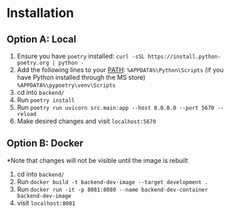 # Installation

## Option A: Local

1. Ensure you have `poetry` installed: `curl -sSL https://install.python-poetry.org | python -`
2. Add the following lines to your [PATH](https://gist.github.com/nex3/c395b2f8fd4b02068be37c961301caa7):
 `%APPDATA%\Python\Scripts` (if you have Python installed through the MS store)
 `%APPDATA%\pypoetry\venv\Scripts`
3. cd into `backend/`
4. Run `poetry install`
5. Run `poetry run uvicorn src.main:app --host 0.0.0.0 --port 5670 --reload`
6. Make desired changes and visit `localhost:5670`

## Option B: Docker

*Note that changes will not be visible until the image is rebuilt

1. cd into `backend/`
2. Run `docker build -t backend-dev-image --target development .`
3. Run `docker run -it -p 8081:8080 --name backend-dev-container backend-dev-image`
4. visit `localhost:8081`
